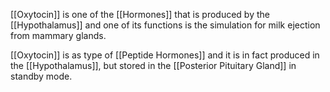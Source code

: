 [[Oxytocin]] is one of the [[Hormones]] that is produced by the [[Hypothalamus]] and one of its functions is the simulation for milk ejection from mammary glands.

[[Oxytocin]] is as type of [[Peptide Hormones]] and it is in fact produced in the [[Hypothalamus]], but stored in the [[Posterior Pituitary Gland]] in standby mode.